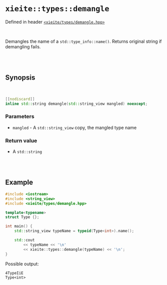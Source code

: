 # `xieite::types::demangle`
Defined in header [`<xieite/types/demangle.hpp>`](https://github.com/Eczbek/xieite/tree/main/include/xieite/types/demangle.hpp)

<br/>

Demangles the name of a `std::type_info::name()`. Returns original string if demangling fails.

<br/><br/>

## Synopsis

<br/>

```cpp
[[nodiscard]]
inline std::string demangle(std::string_view mangled) noexcept;
```
### Parameters
- `mangled` - A `std::string_view` copy, the mangled type name
### Return value
- A `std::string`

<br/><br/>

## Example
```cpp
#include <iostream>
#include <string_view>
#include <xieite/types/demangle.hpp>

template<typename>
struct Type {};

int main() {
	std::string_view typeName = typeid(Type<int>).name();

	std::cout
		<< typeName << '\n'
		<< xieite::types::demangle(typeName) << '\n';
}
```
Possible output:
```
4TypeIiE
Type<int>
```
